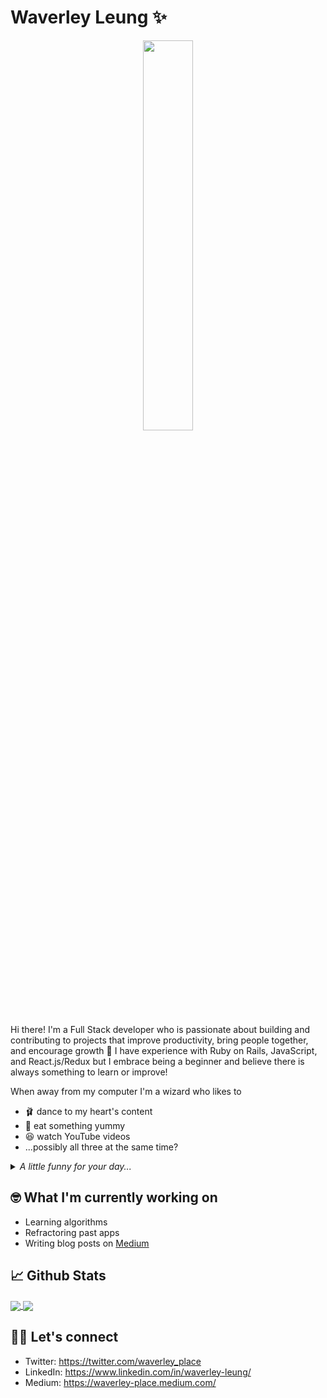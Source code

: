 # Waverley Leung ✨
<p align="center">
 <img src="https://media.giphy.com/media/S9E2cK3AHJ0wTjgL6J/giphy.gif" width=40% />
</p>

Hi there! I'm a Full Stack developer who is passionate about building and contributing to projects that improve productivity, bring people together, and encourage growth 🌱 I have experience with Ruby on Rails, JavaScript, and React.js/Redux but I embrace being a beginner and believe there is always something to learn or improve!

When away from my computer I'm a wizard who likes to
  * 🩰 dance to my heart's content
  * 🍣 eat something yummy
  * 😆 watch YouTube videos
  * ...possibly all three at the same time?
  
<details>
  <summary> <i> A little funny for your day... </i> </summary>
  <img src='https://random-memer.herokuapp.com/' title="Meme" alt="Please refresh the page is the meme doesn't show up." width=40%>  
</details>

## 🤓 What I'm currently working on 
* Learning algorithms
* Refractoring past apps
* Writing blog posts on [Medium](https://waverley-place.medium.com/)

## 📈 Github Stats
<a href="https://github.com/wlcreate/top-langs">
  <img align="center" src="https://github-readme-stats.vercel.app/api/top-langs/?username=wlcreate&layout=compact&card_width=270&bg_color=30,7F7FD5,86A8E7,91EAE4&title_color=f4cd7c" />
</a>
<a href="https://github.com/wlcreate/github-readme-stats">
  <img align="center" src="https://github-readme-stats.vercel.app/api?username=wlcreate&show_icons=true&hide=stars,issues&line_height=30&issues&bg_color=30,7F7FD5,86A8E7,91EAE4&title_color=f4cd7c" />
</a>

## 👋🏼 Let's connect
* Twitter: https://twitter.com/waverley_place
* LinkedIn: https://www.linkedin.com/in/waverley-leung/
* Medium: https://waverley-place.medium.com/

<!--
**wlcreate/wlcreate** is a ✨ _special_ ✨ repository because its `README.md` (this file) appears on your GitHub profile.

Here are some ideas to get you started:

- 🔭 I’m currently working on ...
- 🌱 I’m currently learning ...
- 👯 I’m looking to collaborate on ...
- 🤔 I’m looking for help with ...
- 💬 Ask me about ...
- 📫 How to reach me: ...
- 😄 Pronouns: ...
- ⚡ Fun fact: ...
-->
